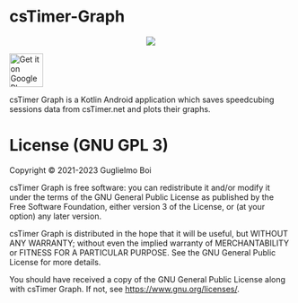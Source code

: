 # csTimer-Graph
<p align="center">
  <img src="https://play-lh.googleusercontent.com/4s7zvRkpPLEPUB2W_QYzqSTGBqcwGo84kLst5skKeoAQ66-90ykoBLnB-Q77bnLun40=w240-h480-rw"/>
</p>

<a href="https://play.google.com/store/apps/details?id=com.guglielmoboi.cstimergraph" target="_blank">
  <img alt="Get it on Google Play"
       src="https://play.google.com/intl/en_us/badges/images/generic/en-play-badge.png" height="60"/>
</a>

csTimer Graph is a Kotlin Android application which saves speedcubing sessions data from csTimer.net and plots their graphs.

# License (GNU GPL 3)

  Copyright © 2021-2023 Guglielmo Boi

  csTimer Graph is free software: you can redistribute it
  and/or modify it under the terms of the GNU General
  Public License as published by the Free Software
  Foundation, either version 3 of the License, or (at your
  option) any later version.

  csTimer Graph is distributed in the hope that it will be
  useful, but WITHOUT ANY WARRANTY; without even
  the implied warranty of MERCHANTABILITY or FITNESS
  FOR A PARTICULAR PURPOSE.  See the GNU General
  Public License for more details.

  You should have received a copy of the GNU General
  Public License along with csTimer Graph.
  If not, see https://www.gnu.org/licenses/.